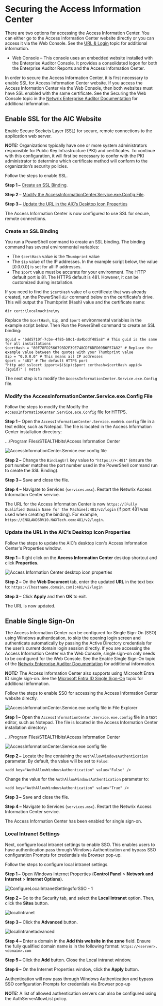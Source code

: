 # Securing the Access Information Center

There are two options for accessing the Access Information Center. You can either go to the Access
Information Center website directly or you can access it via the Web Console. See the
[URL & Login](/docs/accessinformationcenter/11.6/getting-started/overview.md)
topic for additional information.

- Web Console – This console uses an embedded website installed with the Enterprise Auditor Console.
  It provides a consolidated logon for both the Enterprise Auditor Reports and the Access
  Information Center.

In order to secure the Access Information Center, it is first necessary to enable SSL for Access
Information Center website. If you access the Access Information Center via the Web Console, then
both websites must have SSL enabled with the same certificate. See the Securing the Web Console
topic in the
[Netwrix Enterprise Auditor Documentation](https://helpcenter.netwrix.com/category/accessanalyzer)
for additional information.

## Enable SSL for the AIC Website

Enable Secure Sockets Layer (SSL) for secure, remote connections to the application web server.

**NOTE:** Organizations typically have one or more system administrators responsible for Public Key
Infrastructure (PKI) and certificates. To continue with this configuration, it will first be
necessary to confer with the PKI administrator to determine which certificate method will conform to
the organization’s security policies.

Follow the steps to enable SSL.

**Step 1 –** [Create an SSL Binding](#create-an-sslbinding).

**Step 2 –**
[Modify the AccessInformationCenter.Service.exe.Config File](#modify-the-accessinformationcenterserviceexeconfig-file).

**Step 3 –**
[Update the URL in the AIC’s Desktop Icon Properties](#update-the-url-in-the-aics-desktop-icon-properties)

The Access Information Center is now configured to use SSL for secure, remote connections.

### Create an SSL Binding

You run a PowerShell command to create an SSL binding. The binding command has several environmental
variables:

- The `$certHash` value is the `Thumbprint` value
- The `$ip` value of the IP addresses. In the example script below, the value [0.0.0.0] is set for
  all IP addresses.
- The `$port` value must be accurate for your environment. The HTTP default port is 81. The HTTPS
  default is 481. However, it can be customized during installation.

If you need to find the `$certHash` value of a certificate that was already created, run the
PowerShell `dir` command below on the certificate's drive. This will output the Thumbprint (Hash)
value and the certificate name:

```
dir cert:\localmachine\my
```

Replace the `$certHash`, `$ip`, and `$port` environmental variables in the example script below.
Then Run the PowerShell command to create an SSL binding:

```
$guid = "bdd5710f-7cbe-4f85-b8c1-da4bddf485a8" # This guid is the same for all installations
$certHash = "80F78FD2566793D2F39E748CDF6DED09B6F57A82" # Replace the example value between the quotes with your Thumbprint value
$ip = "0.0.0.0" # This means all IP addresses
$port = "481" # The default HTTPS port
"http add sslcert ipport=$($ip):$port certhash=$certHash appid={$guid}" | netsh
```

The next step is to modify the `AccessInformationCenter.Service.exe.Config` file.

### Modify the AccessInformationCenter.Service.exe.Config File

Follow the steps to modify the Modify the `AccessInformationCenter.Service.exe.Config` file for
HTTPS.

**Step 1 –** Open the `AccessInformationCenter.Service.exeWeb.config` file in a text editor, such as
Notepad. The file is located in the Access Information Center installation directory:

…\Program Files\STEALTHbits\Access Information Center

![AccessInformationCenter.Service.exe config file](/img/versioned_docs/accessinformationcenter_11.6/access/informationcenter/installation/configfilessl.webp)

**Step 2 –** Change the `BindingUrl` key value to `"https://+:481"` (ensure the port number matches
the port number used in the PowerShell command run to create the SSL Binding).

**Step 3 –** Save and close the file.

**Step 4 –** Navigate to Services (`services.msc`). Restart the Netwrix Access Information Center
service.

The URL for the Access Information Center is now
`https://[Fully Qualified Domain Name for the Machine]:481/v2/login` (if port 481 was used when
creating the binding). For example, `https://ENGLANDSRV10.NWXTech.com:481/v2/login`.

### Update the URL in the AIC’s Desktop Icon Properties

Follow the steps to update the AIC’s desktop icon's Access Information Center's Properties window.

**Step 1 –** Right click on the **Access Information Center** desktop shortcut and click
**Properties**.

![Access Information Center desktop icon properties](/img/versioned_docs/accessinformationcenter_11.6/access/informationcenter/installation/aicproperties.webp)

**Step 2 –** On the **Web Document** tab, enter the updated **URL** in the text box to:
`https://[hostname.domain.com]:481/v2/login`

**Step 3 –** Click **Apply** and then **OK** to exit.

The URL is now updated.

## Enable Single Sign-On

The Access Information Center can be configured for Single Sign-On (SSO) using Windows
authentication, to skip the opening login screen and authenticate automatically by passing the
Active Directory credentials for the user’s current domain login session directly. If you are
accessing the Access Information Center via the Web Console, single sign-on only needs to be
configured for the Web Console. See the Enable Single Sign-On topic of the
[Netwrix Enterprise Auditor Documentation](https://helpcenter.netwrix.com/category/accessanalyzer)
for additional information.

**NOTE:** The Access Information Center also supports using Microsoft Entra ID single sign-on. See
the
[Microsoft Entra ID Single Sign-On](/docs/accessinformationcenter/11.6/administration/configuration/entra-id-sso.md)
topic for additional information.

Follow the steps to enable SSO for accessing the Access Information Center website directly.

![AccessInformationCenter.Service.exe config file in File Explorer](/img/versioned_docs/accessinformationcenter_11.6/access/informationcenter/installation/configfilelocation.webp)

**Step 1 –** Open the `AccessInformationCenter.Service.exe.config` file in a text editor, such as
Notepad. The file is located in the Access Information Center installation directory:

…\Program Files\STEALTHbits\Access Information Center

![AccessInformationCenter.Service.exe config file](/img/versioned_docs/accessinformationcenter_11.6/access/informationcenter/installation/configfilesso.webp)

**Step 2 –** Locate the line containing the `AuthAllowWindowsAuthentication` parameter. By default,
the value will be set to `False`:

```
<add key="AuthAllowWindowsAuthentication" value="False" />
```

Change the value for the `AuthAllowWindowsAuthentication` parameter to:

```
<add key="AuthAllowWindowsAuthentication" value="True" />
```

**Step 3 –** Save and close the file.

**Step 4 –** Navigate to Services (`services.msc`). Restart the Netwrix Access Information Center
service.

The Access Information Center has been enabled for single sign-on.

### Local Intranet Settings

Next, configure local intranet settings to enable SSO. This enables users to have authentication
pass through Windows Authentication and bypass SSO configuration Prompts for credentials via Browser
pop-up.

Follow the steps to configure local intranet settings.

**Step 1 –** Open Windows Internet Properties (**Control Panel** > **Network and
Internet** > **Internet Options**).

![ConfigureLocalIntranetSettingsforSSO - 1](/img/product_docs/accessanalyzer/11.6/accessanalyzer/install/application/reports/internetproperties.webp)

**Step 2 –** Go to the Security tab, and select the **Local Intranet** option. Then, click the
**Sites** button.

![localintranet](/img/product_docs/accessanalyzer/11.6/accessanalyzer/install/application/reports/localintranet.webp)

**Step 3 –** Click the **Advanced** button.

![localintranetadvanced](/img/product_docs/accessanalyzer/11.6/accessanalyzer/install/application/reports/localintranetadvanced.webp)

**Step 4 –** Enter a domain in the **Add this website in the zone** field. Ensure the fully
qualified domain name is in the following format: `https://<server>.<domain>.com`

**Step 5 –** Click the **Add** button. Close the Local intranet window.

**Step 6 –** On the Internet Properties window, click the **Apply** button.

Authentication will now pass through Windows Authentication and bypass SSO configuration Prompts for
credentials via Browser pop-up

**NOTE:** A list of allowed authentication servers can also be configured using the
AuthServerAllowList policy.
